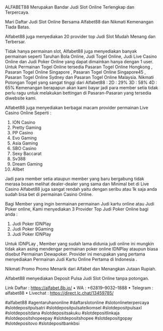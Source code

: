 ALFABET88 Merupakan Bandar Judi Slot Online Terlengkap dan Terpercaya. 

Mari Daftar Judi Slot Online Bersama Alfabet88 dan Nikmati Kemenangan Tiada Batas.

Alfabet88 juga menyediakan 20 provider top Judi Slot Mudah Menang dan Terbersar.

Tidak hanya permainan slot, Alfabet88 juga menyediakan banyak permainan seperti Taruhan Bola Online, Judi Togel Online, Judi Live Casino Online dan Judi Poker Online yang dapat dimainkan hanya dengan 1 user.
Untuk Permainan Togel Online tersedia Pasaran Togel Online Hongkong , Pasaran Togel Online Singapore , Pasaran Togel Online Singapore45 , Pasaran Togel Online Sydney dan Pasaran Togel Online Malaysia.
Nikmati Potongan Togel yang sangat tinggi dari Alfabet88 : 
2D : 29%
3D : 58%
4D : 65%
Kemenangan berapapun akan kami bayar jadi para member setia tidak perlu ragu untuk melakukan bettingan di Pasaran-Pasaran yang tersedia diwebsite kami.


Alfabet88 juga menyediakan berbagai macam provider permainan Live Casino Online Seperti :
1. ION Casino
2. Pretty Gaming
3. PP Casino
4. Evo Gaming
5. Asia Gaming
6. SBO Casino
7. Sexy Baccarat
8. Sv388
9. Dream Gaming
10. Allbet

Jadi para member setia ataupun member yang baru bergabung tidak merasa bosan melihat dealer-dealer yang sama dan Minimal bet di Live Casino Alfabet88 juga sangat rendah yaitu dengan seribu atau 1k saja anda sudah bisa bet di permainan Casino Online.

Bagi Member yang ingin bermainan permainan Judi kartu online atau Judi Poker online, Kami menyediakan 3 Provider Top Judi Poker Online bagi anda : 

1. Judi Poker IDNPlay
2. Judi Poker 9Gaming
3. Judi Poker IDNPlay

Untuk IDNPLay , Member yang sudah lama didunia judi online ini mungkin tidak akan asing mendengar permainan poker online IDNPlay ataupun biasa disebut Permainan Dewapoker.
Provider ini merupakan yang pertama menyediakan Permainan Judi Kartu Online Pertama di Indonesia .


Nikmati Promo Promo Menarik dari Alfabet dan Menangkan Jutaan Rupiah. 


Alfabet88 menyediakan Deposit Pulsa Judi Slot Online tanpa potongan.

Link Daftar : https://alfabet.8b.io/
• WA : +62819–9032–1888
• Telegram : alfabet88
• Livechat : https://direct.lc.chat/13459785/

#alfabet88 #agentaruhanonline #daftarslotonline #slotonlineterpercaya #slotdepositpulsatri #slotdepositpulsatelkomsel #slotdepositpulsaxl #slotdepositdana #slotdepositsakuku #slotdepositlinkaja #slotdepositshopeepay #slotdepositshopee #slotdepositgopay #slotdepositovo #slotdepositbankbsi
